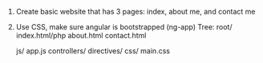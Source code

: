 1. Create basic website that has 3 pages: index, about me, and contact me
2. Use CSS, make sure angular is bootstrapped (ng-app)
Tree:
root/
	index.html/php
	about.html
	contact.html
	
	js/
		app.js
		controllers/
		directives/
	css/
		main.css